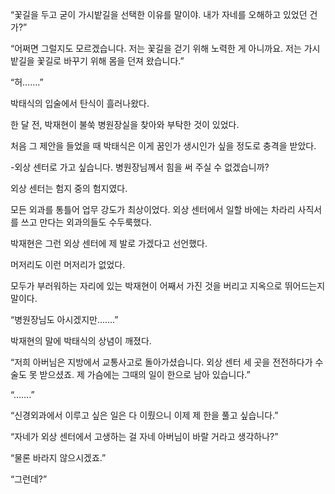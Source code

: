 “꽃길을 두고 굳이 가시밭길을 선택한 이유를 말이야. 내가 자네를 오해하고 있었던 건가?”

“어쩌면 그럴지도 모르겠습니다. 저는 꽃길을 걷기 위해 노력한 게 아니까요. 저는 가시밭길을 꽃길로 바꾸기 위해 몸을 던져 왔습니다.”

“허…….”

박태식의 입술에서 탄식이 흘러나왔다.

한 달 전, 박재현이 불쑥 병원장실을 찾아와 부탁한 것이 있었다.

처음 그 제안을 들었을 때 박태식은 이게 꿈인가 생시인가 싶을 정도로 충격을 받았다.

-외상 센터로 가고 싶습니다. 병원장님께서 힘을 써 주실 수 없겠습니까?

외상 센터는 험지 중의 험지였다.

모든 외과를 통틀어 업무 강도가 최상이었다. 외상 센터에서 일할 바에는 차라리 사직서를 쓰고 만다는 외과의들도 수두룩했다.

박재현은 그런 외상 센터에 제 발로 가겠다고 선언했다.

머저리도 이런 머저리가 없었다.

모두가 부러워하는 자리에 있는 박재현이 어째서 가진 것을 버리고 지옥으로 뛰어드는지 말이다.

“병원장님도 아시겠지만…….”

박재현의 말에 박태식의 상념이 깨졌다.

“저희 아버님은 지방에서 교통사고로 돌아가셨습니다. 외상 센터 세 곳을 전전하다가 수술도 못 받으셨죠. 제 가슴에는 그때의 일이 한으로 남아 있습니다.”

“…….”

“신경외과에서 이루고 싶은 일은 다 이뤘으니 이제 제 한을 풀고 싶습니다.”

“자네가 외상 센터에서 고생하는 걸 자네 아버님이 바랄 거라고 생각하나?”

“물론 바라지 않으시겠죠.”

“그런데?”